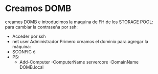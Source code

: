 # Creamos DOMB
creamos DOMB e introducimos la maquina de FH de los STORAGE POOL:
para cambiar la contraseña por ssh:
* Acceder por ssh
* net user Administrador
Primero creamos el dominio
para agregar la máquina:
* SCONFIG ó
* PS:
	* Add-Computer -ComputerName servercore -DomainName DOMB.local